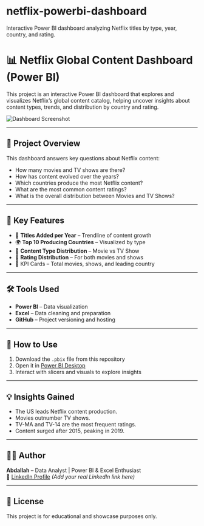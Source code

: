 # netflix-powerbi-dashboard
Interactive Power BI dashboard analyzing Netflix titles by type, year, country, and rating.
# 📊 Netflix Global Content Dashboard (Power BI)

This project is an interactive Power BI dashboard that explores and visualizes Netflix’s global content catalog, helping uncover insights about content types, trends, and distribution by country and rating.

![Dashboard Screenshot](![DASH](https://github.com/user-attachments/assets/2e20821c-f6e8-4434-a330-e4a70ee82340)
)

---

## 🚀 Project Overview

This dashboard answers key questions about Netflix content:

- How many movies and TV shows are there?
- How has content evolved over the years?
- Which countries produce the most Netflix content?
- What are the most common content ratings?
- What is the overall distribution between Movies and TV Shows?

---

## 📌 Key Features

- 📅 **Titles Added per Year** – Trendline of content growth  
- 🌍 **Top 10 Producing Countries** – Visualized by type  
- 🍿 **Content Type Distribution** – Movie vs TV Show  
- 🔞 **Rating Distribution** – For both movies and shows  
- 🎯 KPI Cards – Total movies, shows, and leading country

---

## 🛠 Tools Used

- **Power BI** – Data visualization
- **Excel** – Data cleaning and preparation
- **GitHub** – Project versioning and hosting

---

## 📁 How to Use

1. Download the `.pbix` file from this repository
2. Open it in [Power BI Desktop](https://powerbi.microsoft.com/desktop/)
3. Interact with slicers and visuals to explore insights

---

## 💡 Insights Gained

- The US leads Netflix content production.
- Movies outnumber TV shows.
- TV-MA and TV-14 are the most frequent ratings.
- Content surged after 2015, peaking in 2019.

---

## 🙋‍♂️ Author

**Abdallah** – Data Analyst | Power BI & Excel Enthusiast  
🔗 [LinkedIn Profile](https://www.linkedin.com/in/abdallah-ahmed-hamdy-60a84033a?utm_source=share&utm_campaign=share_via&utm_content=profile&utm_medium=android_app) *(Add your real LinkedIn link here)*

---

## 📎 License

This project is for educational and showcase purposes only.
